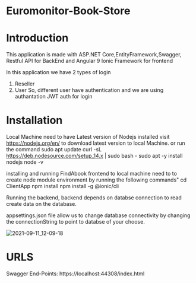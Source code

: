 # Euromonitor-Book-Store

# Introduction
This application is made with ASP.NET Core,EntityFramework,Swagger, Restful API for BackEnd and Angular 9 Ionic Framework for frontend

In this application we have 2 types of login
1. Reseller
2. User
So, different user have authentication and we are using authantation JWT auth for login

# Installation
 Local Machine need to have Latest version of Nodejs installed
 visit https://nodejs.org/en/ to download latest version to local Machine.
 or
run the command
sudo apt update
curl -sL https://deb.nodesource.com/setup_14.x | sudo bash -
sudo apt -y install nodejs
node  -v
 
installing and running FindAbook frontend to local machine need to to create node module environment by running the following commands"
 cd ClientApp
 npm install 
 npm install -g @ionic/cli
 
 Running the backend,  backend depends on databse connection to read create data on the database.
 
 appsettings.json file allow us to change database connectivity by changing the connectionString to point to databse of your choose.
 
 
 
 ![2021-09-11_12-09-18](https://user-images.githubusercontent.com/23137468/132944382-d86c0854-5a10-4291-b1b0-82556d2d286a.jpg)

 
 
 
  # URLS
  Swagger End-Points: https://localhost:44308/index.html
  
 
 

